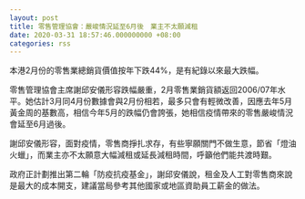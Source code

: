 ```yaml
---
layout: post
title: 零售管理協會：嚴峻情況延至6月後　業主不太願減租
date: 2020-03-31 18:57:46.000000000 +08:00
categories: rss
---
```


本港2月份的零售業總銷貨價值按年下跌44%，是有紀錄以來最大跌幅。

零售管理協會主席謝邱安儀形容跌幅嚴重，2月零售業銷貨額返回2006/07年水平。她估計3月同4月份數據會與2月份相若，最多只會有輕微改善，因應去年5月黃金周的基數高，相信今年5月的跌幅仍會誇張，她相信疫情帶來的零售嚴峻情況會延至6月過後。

謝邱安儀形容，面對疫情，零售商掙扎求存，有些寧願關門不做生意，節省「燈油火蠟」，而業主亦不太願意大幅減租或延長減租時間，呼籲他們能共渡時艱。

政府正計劃推出第二輪「防疫抗疫基金」，謝邱安儀說，租金及人工對零售商來說是最大的成本開支，建議當局參考其他國家或地區資助員工薪金的做法。
